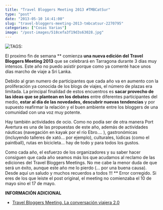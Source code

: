 ```yaml
---
title: "Travel Bloggers Meeting 2013 #TMBCatSur"
type: "post"
date: "2013-05-10 14:41:00"
slug: "travel-bloggers-meeting-2013-tmbcatsur-2270795"
categories: ["Cosas Varias"]
image: "/post-images/518cefa3f19d3s63028.jpg"
---
```


 ![ TAGS:](/post-images/518cefa3f19d3s63028.jpg)

 El proximo fin de semana \*\* comienza **una nueva edición del Travel Bloggers Meeting 2013** que se celebrará en Tarragona durante 3 días muy intensos. Este año no puedo asistir porque como ya comenté hace unos días marcho de viaje a Sri Lanka.

 Debido al gran numero de participantes que cada año va en aumento con la proliferación ya conocida de los blogs de viajes, el número de plazas era limitada. La principal finalidad de estos encuentros es **sacar provecho de las ideas que se plantean en los debates** entre diferentes participantes del medio, **estar al día de las novedades, descubrir nuevas tendencias** y por supuesto reafirmar la relación y el buen ambiente entre los bloggers de una comunidad con una voz muy potente.

 Hay también actividades de ocio. Como no podía ser de otra manera Port Avertura es una de las propuestas de este año, además de actividades náuticas (navegación en kayak por el río Ebro.... ), gastronómicas (incluyendo talleres de xató... por ejemplo), culturales, lúdicas (como el paintball), rutas en bicicleta... hay de todo y para todos los gustos.

 Como cada año, el esfuerzo de los organizadores y su saber hacer consiguen que cada año seamos más los que acudamos al reclamo de las ediciones del Travel Bloggers Meetings. No me cabe la menor duda de que será un éxito, aunque este año me lo pierdo (... por una buena causa). Desde aquí un saludo y muchos recuerdos a todos !!! \*\* Error corregido. Si eres de los que leiste el post original, el meeting no comienzaba el 10 de mayo sino el 17 de mayo.

 **INFORMACIÓN ADICIONAL**

- [Travel Bloggers Meeting. La conversación viajera 2.0](http://www.travelbloggersmeeting.com/)